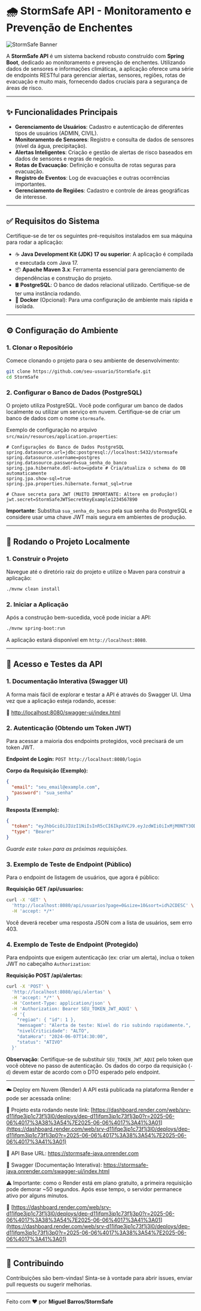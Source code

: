 # 🌧️ StormSafe API - Monitoramento e Prevenção de Enchentes

![StormSafe Banner](https://via.placeholder.com/1200x300/2C3E50/FFFFFF?text=StormSafe+API)

A **StormSafe API** é um sistema backend robusto construído com **Spring Boot**, dedicado ao monitoramento e prevenção de enchentes. Utilizando dados de sensores e informações climáticas, a aplicação oferece uma série de endpoints RESTful para gerenciar alertas, sensores, regiões, rotas de evacuação e muito mais, fornecendo dados cruciais para a segurança de áreas de risco.

---

## ✨ Funcionalidades Principais

*   **Gerenciamento de Usuários**: Cadastro e autenticação de diferentes tipos de usuários (ADMIN, CIVIL).
*   **Monitoramento de Sensores**: Registro e consulta de dados de sensores (nível da água, precipitação).
*   **Alertas Inteligentes**: Criação e gestão de alertas de risco baseados em dados de sensores e regras de negócio.
*   **Rotas de Evacuação**: Definição e consulta de rotas seguras para evacuação.
*   **Registro de Eventos**: Log de evacuações e outras ocorrências importantes.
*   **Gerenciamento de Regiões**: Cadastro e controle de áreas geográficas de interesse.

---

## ✅ Requisitos do Sistema

Certifique-se de ter os seguintes pré-requisitos instalados em sua máquina para rodar a aplicação:

*   ☕ **Java Development Kit (JDK) 17 ou superior**: A aplicação é compilada e executada com Java 17.
*   📦 **Apache Maven 3.x**: Ferramenta essencial para gerenciamento de dependências e construção do projeto.
*   🛢️ **PostgreSQL**: O banco de dados relacional utilizado. Certifique-se de ter uma instância rodando.
*   🐳 **Docker** (Opcional): Para uma configuração de ambiente mais rápida e isolada.

---

## ⚙️ Configuração do Ambiente

### 1. Clonar o Repositório

Comece clonando o projeto para o seu ambiente de desenvolvimento:

```bash
git clone https://github.com/seu-usuario/StormSafe.git
cd StormSafe
```

### 2. Configurar o Banco de Dados (PostgreSQL)

O projeto utiliza PostgreSQL. Você pode configurar um banco de dados localmente ou utilizar um serviço em nuvem. Certifique-se de criar um banco de dados com o nome `stormsafe`.

Exemplo de configuração no arquivo `src/main/resources/application.properties`:

```properties
# Configurações do Banco de Dados PostgreSQL
spring.datasource.url=jdbc:postgresql://localhost:5432/stormsafe
spring.datasource.username=postgres
spring.datasource.password=sua_senha_do_banco
spring.jpa.hibernate.ddl-auto=update # Cria/atualiza o schema do DB automaticamente
spring.jpa.show-sql=true
spring.jpa.properties.hibernate.format_sql=true

# Chave secreta para JWT (MUITO IMPORTANTE: Altere em produção!)
jwt.secret=StormSafeJWTSecretKeyExample1234567890
```
**Importante**: Substitua `sua_senha_do_banco` pela sua senha do PostgreSQL e considere usar uma chave JWT mais segura em ambientes de produção.

---

## 🚀 Rodando o Projeto Localmente

### 1. Construir o Projeto

Navegue até o diretório raiz do projeto e utilize o Maven para construir a aplicação:

```bash
./mvnw clean install
```

### 2. Iniciar a Aplicação

Após a construção bem-sucedida, você pode iniciar a API:

```bash
./mvnw spring-boot:run
```
A aplicação estará disponível em `http://localhost:8080`.

---

## 🧪 Acesso e Testes da API

### 1. Documentação Interativa (Swagger UI)

A forma mais fácil de explorar e testar a API é através do Swagger UI. Uma vez que a aplicação esteja rodando, acesse:

🔗 [http://localhost:8080/swagger-ui/index.html](http://localhost:8080/swagger-ui/index.html)

### 2. Autenticação (Obtendo um Token JWT)

Para acessar a maioria dos endpoints protegidos, você precisará de um token JWT.

**Endpoint de Login:**
`POST http://localhost:8080/login`

**Corpo da Requisição (Exemplo):**
```json
{
  "email": "seu_email@example.com",
  "password": "sua_senha"
}
```
**Resposta (Exemplo):**
```json
{
  "token": "eyJhbGciOiJIUzI1NiIsInR5cCI6IkpXVCJ9.eyJzdWIiOiIxMjM0NTY3ODkwIiwibmFtZSI6IkpvaG4gRG9lIiwiaWF0IjoxNTE2MjM5MDIyfQ.SflKxwRJSMeKKF2QT4fwpMeJf36POk6yJV_adQssw5c",
  "type": "Bearer"
}
```
*Guarde este `token` para as próximas requisições.*

### 3. Exemplo de Teste de Endpoint (Público)

Para o endpoint de listagem de usuários, que agora é público:

**Requisição GET /api/usuarios:**
```bash
curl -X 'GET' \
  'http://localhost:8080/api/usuarios?page=0&size=10&sort=id%2CDESC' \
  -H 'accept: */*'
```
Você deverá receber uma resposta JSON com a lista de usuários, sem erro 403.

### 4. Exemplo de Teste de Endpoint (Protegido)

Para endpoints que exigem autenticação (ex: criar um alerta), inclua o token JWT no cabeçalho `Authorization`:

**Requisição POST /api/alertas:**
```bash
curl -X 'POST' \
  'http://localhost:8080/api/alertas' \
  -H 'accept: */*' \
  -H 'Content-Type: application/json' \
  -H 'Authorization: Bearer SEU_TOKEN_JWT_AQUI' \
  -d '{
    "regiao": { "id": 1 },
    "mensagem": "Alerta de teste: Nível do rio subindo rapidamente.",
    "nivelCriticidade": "ALTO",
    "dataHora": "2024-06-07T14:30:00",
    "status": "ATIVO"
  }'
```
**Observação**: Certifique-se de substituir `SEU_TOKEN_JWT_AQUI` pelo token que você obteve no passo de autenticação. Os dados do corpo da requisição (`-d`) devem estar de acordo com o DTO esperado pelo endpoint.

---

☁️ Deploy em Nuvem (Render)
A API está publicada na plataforma Render e pode ser acessada online:

🔗 Projeto esta rodando neste link:
[https://dashboard.render.com/web/srv-d11ifqe3jp1c73f1j3l0/deploys/dep-d11ifqm3jp1c73f1j3p0?r=2025-06-06%4017%3A38%3A54%7E2025-06-06%4017%3A41%3A01](https://dashboard.render.com/web/srv-d11ifqe3jp1c73f1j3l0/deploys/dep-d11ifqm3jp1c73f1j3p0?r=2025-06-06%4017%3A38%3A54%7E2025-06-06%4017%3A41%3A01)


🔗 API Base URL:
https://stormsafe-java.onrender.com

🔗 Swagger (Documentação Interativa):
https://stormsafe-java.onrender.com/swagger-ui/index.html

⚠️ Importante: como o Render está em plano gratuito, a primeira requisição pode demorar ~50 segundos. Após esse tempo, o servidor permanece ativo por alguns minutos.

🔗 [https://dashboard.render.com/web/srv-d11ifqe3jp1c73f1j3l0/deploys/dep-d11ifqm3jp1c73f1j3p0?r=2025-06-06%4017%3A38%3A54%7E2025-06-06%4017%3A41%3A01](https://dashboard.render.com/web/srv-d11ifqe3jp1c73f1j3l0/deploys/dep-d11ifqm3jp1c73f1j3p0?r=2025-06-06%4017%3A38%3A54%7E2025-06-06%4017%3A41%3A01)

---

## 🤝 Contribuindo

Contribuições são bem-vindas! Sinta-se à vontade para abrir issues, enviar pull requests ou sugerir melhorias.


---

Feito com ❤️ por **Miguel Barros/StormSafe**